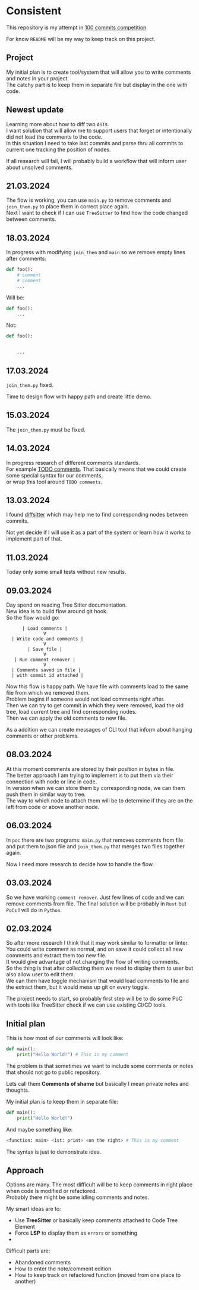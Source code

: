 # Consistent

This repository is my attempt in [100 commits competition](https://100commitow.pl/).

For know `README` will be my way to keep track on this project.

## Project

My initial plan is to create tool/system that will allow you to write comments and notes in your project.  
The catchy part is to keep them in separate file but display in the one with code.

## Newest update

Learning more about how to diff two `AST`s.  
I want solution that will allow me to support users that forget or intentionally did not load the comments to the code.  
In this situation I need to take last commits and parse thru all commits to current one tracking the position of nodes.

If all research will fail, I will probably build a workflow that will inform user about unsolved comments.

## 21.03.2024

The flow is working, you can use `main.py` to remove comments and `join_them.py` to place them in correct place again.  
Next I want to check if I can use `TreeSitter` to find how the code changed between comments.

## 18.03.2024

In progress with modifying `join_them` and `main` so we remove empty lines after comments:

```python
def foo():
    # comment
    # comment
    ...
```

Will be:

```python
def foo():
    ...

```

Not:

```python
def foo():


    ...
```

## 17.03.2024

`join_them.py` fixed.

Time to design flow with happy path and create little demo.

## 15.03.2024

The `join_them.py` must be fixed.

## 14.03.2024

In progress research of different comments standards.  
For example [TODO comments](https://github.com/stsewd/tree-sitter-comment).
That basically means that we could create some special syntax for our comments,  
or wrap this tool around `TODO comments`.

## 13.03.2024

I found [diffsitter](https://github.com/afnanenayet/diffsitter) which may help me
to find corresponding nodes between commits.

Not yet decide if I will use it as a part of the system or learn how it works to implement part of that.

## 11.03.2024

Today only some small tests without new results.

## 09.03.2024

Day spend on reading Tree Sitter documentation.  
New idea is to build flow around git hook.  
So the flow would go:

```
      | Load comments |
              V
  | Write code and comments |
              V
        | Save file |
              V
   | Run comment remover |
              V
  | Comments saved in file |
  | with commit id attached |
```

Now this flow is happy path. We have file with comments load to the same file from which we removed them.  
Problem begins if someone would not load comments right after.  
Then we can try to get commit in which they were removed,
load the old tree, load current tree and find corresponding nodes.  
Then we can apply the old comments to new file.

As a addition we can create messages of CLI tool that inform about hanging comments or other problems.

## 08.03.2024

At this moment comments are stored by their position in bytes in file.  
The better approach I am trying to implement is to put them via their connection with node or line in code.  
In version when we can store them by corresponding node, we can them push them in similar way to tree.  
The way to which node to attach them will be to determine if they are on the left from code or above another node.

## 06.03.2024

In `poc` there are two programs: `main.py` that removes comments from file
and put them to json file and `join_them.py` that merges two files together again.

Now I need more research to decide how to handle the flow.

## 03.03.2024

So we have working `comment remover`. Just few lines of code and we can remove comments from file.
The final solution will be probably in `Rust` but `PoCs` I will do in `Python`.

## 02.03.2024

So after more research I think that it may work similar to formatter or linter.  
You could write comment as normal, and on save it could collect all new comments and extract them too new file.  
It would give advantage of not changing the flow of writing comments.  
So the thing is that after collecting them we need to display them to user but also allow user to edit them.  
We can then have toggle mechanism that would load comments to file and the extract them, but it would mess up git on every toggle.

The project needs to start, so probably first step will be to do some PoC with tools like TreeSitter check if we can use existing CI/CD tools.

## Initial plan

This is how most of our comments will look like:

```python
def main():
    print("Hello World!") # This is my comment
```

The problem is that sometimes we want to include some comments or notes that should not go to public repository.

Lets call them **Comments of shame** but basically I mean private notes and thoughts.

My initial plan is to keep them in separate file:

```python
def main():
    print("Hello World!")
```

And maybe something like:

```bash
<function: main> <1st: print> <on the right> # This is my comment
```

The syntax is just to demonstrate idea.

## Approach

Options are many. The most difficult will be to keep comments in right place when code is modified or refactored.  
Probably there might be some idling comments and notes.

My smart ideas are to:

- Use **TreeSitter** or basically keep comments attached to Code Tree Element
- Force **LSP** to display them as `errors` or something
-

Difficult parts are:

- Abandoned comments
- How to enter the note/comment edition
- How to keep track on refactored function (moved from one place to another)
